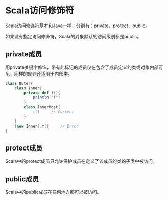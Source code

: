 # Scala访问修饰符

Scala访问修饰符基本和Java一样，分别有：private，protect，public。

如果没有指定访问修饰符，Scala的对象默认的访问级别都是public。

## private成员

用private关键字修饰，带有此标记的成员仅在包含了成员定义的类或对象内部可见，同样的规则还适用于内部类。

```Scala
class Outer{
    class Inner{
        private def f(){
            println("f")
        }
        class InnerMost{
            f()     // Correct
        }
    }
    (new Inner).f()     // Error
}
```

## protect成员

Scala中的protect成员只允许保护成员在定义了该成员的类的子类中被访问。

## public成员

Scala中的public成员在任何地方都可以被访问。
